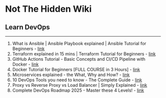 # Not The Hidden Wiki

## Learn DevOps
-----

1. What is Ansible | Ansible Playbook explained | Ansible Tutorial for Beginners - [link](https://youtu.be/1id6ERvfozo?si=L3GnT9TcgpBn_Rwk)
2. Terraform explained in 15 mins | Terraform Tutorial for Beginners - [link](https://youtu.be/l5k1ai_GBDE?si=xyvKNP9nFEiQ6Oa1)
3. GitHub Actions Tutorial - Basic Concepts and CI/CD Pipeline with Docker - [link](https://youtu.be/R8_veQiYBjI?si=IWjtDCb7MdkkpylI)
4. Docker Tutorial for Beginners [FULL COURSE in 3 Hours] - [link](https://youtu.be/3c-iBn73dDE?si=EIW1iPeAVTYQdLXn)
5. Microservices explained - the What, Why and How? - [link](https://youtu.be/rv4LlmLmVWk?si=UKLe_h5ZKZZPg3tB)
6. 10 DevOps Tools you need to know - The Complete Guide - [link](https://youtu.be/UMQGyeAnfFE?si=0Cr0uD76l2qCsswB)
7. Proxy vs Reverse Proxy vs Load Balancer | Simply Explained - [link](https://youtu.be/xo5V9g9joFs?si=VeFtL6M53awX6zHp)
8. Complete DevOps Roadmap 2025 - Master these 4 Levels! - [link](https://youtu.be/1J2YOV6LcwY?si=bqh7h4XWqUW0iwEX)
